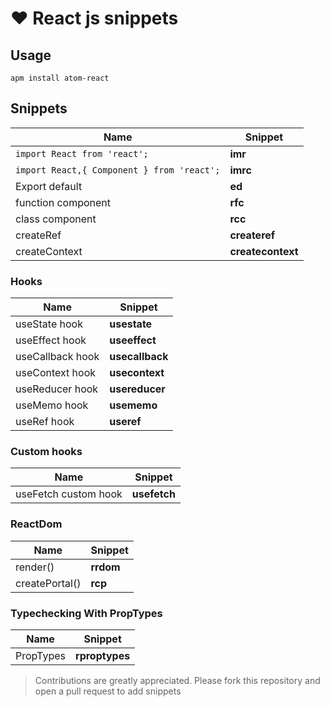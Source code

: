 # ❤️ React js snippets

## Usage
```
apm install atom-react
```

## Snippets

| Name  |  Snippet |
|---|---|
| ```import React from 'react';```| **imr** |
| ```import React,{ Component } from 'react';``` | **imrc** |
| Export default | **ed** |
| function component | **rfc** |
| class component | **rcc** |
| createRef | **createref** |
| createContext | **createcontext** |

### Hooks
| Name  |  Snippet |
|---|---|
| useState hook| **usestate** |
| useEffect hook | **useeffect** |
| useCallback hook | **usecallback** |
| useContext hook | **usecontext** |
| useReducer hook | **usereducer** |
| useMemo hook | **usememo** |
| useRef hook | **useref** |

### Custom hooks
| Name  |  Snippet |
|---|---|
| useFetch custom hook| **usefetch** |

### ReactDom
| Name  |  Snippet |
|---|---|
| render() | **rrdom** |
| createPortal() | **rcp** |

### Typechecking With PropTypes
| Name  |  Snippet |
|---|---|
| PropTypes | **rproptypes** |

> Contributions are greatly appreciated. Please fork this repository and open a pull request to add snippets
